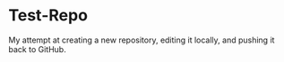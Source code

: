 # Test-Repo
My attempt at creating a new repository, editing it locally, and pushing it back to GitHub.
